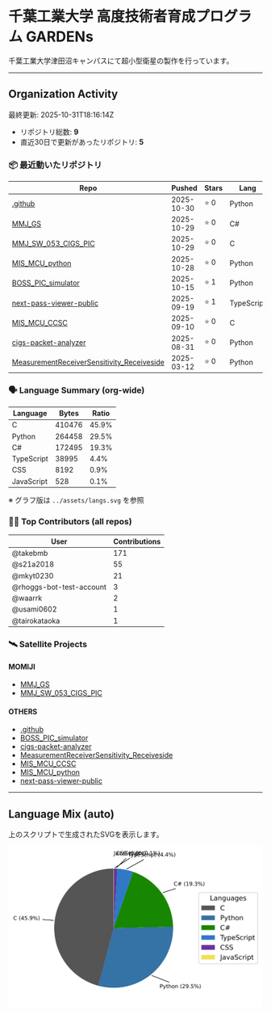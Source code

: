 # 千葉工業大学 高度技術者育成プログラム GARDENs

千葉工業大学津田沼キャンパスにて超小型衛星の製作を行っています。

---

## Organization Activity
<!-- ORG-STATS:START -->
最終更新: 2025-10-31T18:16:14Z

- リポジトリ総数: **9**
- 直近30日で更新があったリポジトリ: **5**

### 📦 最近動いたリポジトリ
| Repo | Pushed | Stars | Lang |
|------|--------|-------|------|
| [.github](https://github.com/CIT-GARDENs-Organization/.github) | 2025-10-30 | ⭐ 0 | Python |
| [MMJ_GS](https://github.com/CIT-GARDENs-Organization/MMJ_GS) | 2025-10-29 | ⭐ 0 | C# |
| [MMJ_SW_053_CIGS_PIC](https://github.com/CIT-GARDENs-Organization/MMJ_SW_053_CIGS_PIC) | 2025-10-29 | ⭐ 0 | C |
| [MIS_MCU_python](https://github.com/CIT-GARDENs-Organization/MIS_MCU_python) | 2025-10-28 | ⭐ 0 | Python |
| [BOSS_PIC_simulator](https://github.com/CIT-GARDENs-Organization/BOSS_PIC_simulator) | 2025-10-15 | ⭐ 1 | Python |
| [next-pass-viewer-public](https://github.com/CIT-GARDENs-Organization/next-pass-viewer-public) | 2025-09-19 | ⭐ 1 | TypeScript |
| [MIS_MCU_CCSC](https://github.com/CIT-GARDENs-Organization/MIS_MCU_CCSC) | 2025-09-10 | ⭐ 0 | C |
| [cigs-packet-analyzer](https://github.com/CIT-GARDENs-Organization/cigs-packet-analyzer) | 2025-08-31 | ⭐ 0 | Python |
| [MeasurementReceiverSensitivity_Receiveside](https://github.com/CIT-GARDENs-Organization/MeasurementReceiverSensitivity_Receiveside) | 2025-03-12 | ⭐ 0 | Python |

### 🗣️ Language Summary (org-wide)
| Language | Bytes | Ratio |
|----------|-------|-------|
| C | 410476 | 45.9% |
| Python | 264458 | 29.5% |
| C# | 172495 | 19.3% |
| TypeScript | 38995 | 4.4% |
| CSS | 8192 | 0.9% |
| JavaScript | 528 | 0.1% |

※ グラフ版は `../assets/langs.svg` を参照

### 🧑‍💻 Top Contributors (all repos)
| User | Contributions |
|------|----------------|
| @takebmb | 171 |
| @s21a2018 | 55 |
| @mkyt0230 | 21 |
| @rhoggs-bot-test-account | 3 |
| @waarrk | 2 |
| @usami0602 | 1 |
| @tairokataoka | 1 |

### 🛰️ Satellite Projects
#### MOMIJI
- [MMJ_GS](https://github.com/CIT-GARDENs-Organization/MMJ_GS)
- [MMJ_SW_053_CIGS_PIC](https://github.com/CIT-GARDENs-Organization/MMJ_SW_053_CIGS_PIC)

#### OTHERS
- [.github](https://github.com/CIT-GARDENs-Organization/.github)
- [BOSS_PIC_simulator](https://github.com/CIT-GARDENs-Organization/BOSS_PIC_simulator)
- [cigs-packet-analyzer](https://github.com/CIT-GARDENs-Organization/cigs-packet-analyzer)
- [MeasurementReceiverSensitivity_Receiveside](https://github.com/CIT-GARDENs-Organization/MeasurementReceiverSensitivity_Receiveside)
- [MIS_MCU_CCSC](https://github.com/CIT-GARDENs-Organization/MIS_MCU_CCSC)
- [MIS_MCU_python](https://github.com/CIT-GARDENs-Organization/MIS_MCU_python)
- [next-pass-viewer-public](https://github.com/CIT-GARDENs-Organization/next-pass-viewer-public)

<!-- ORG-STATS:END -->

---

## Language Mix (auto)
上のスクリプトで生成されたSVGを表示します。

![Languages](../assets/langs.svg)


